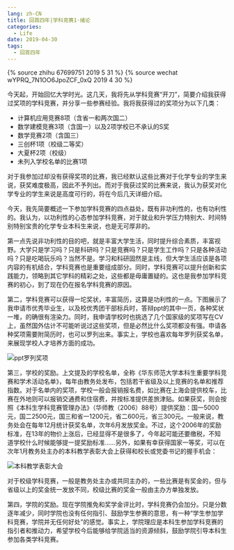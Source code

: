 ```yaml
---
lang: zh-CN
title: 回首四年|学科竞赛1·绪论
categories:
  - Life
date: 2019-04-30
tags:
  - 回首四年
---
```

{% source zhihu 67699751 2019 5 31 %}
{% source wechat wYPRQ_7N1OO6JpoZCF_0xQ 2019 4 30 %}

今天起，开始回忆大学时光。这几天，我将先从学科竞赛“开刀”，简要介绍我获得过奖项的学科竞赛，并分享一些参赛经验。我将我获得过的奖项分为以下几类：
<!--more-->

* 计算机应用竞赛8项（含省一和两次国二）
* 数学建模竞赛3项（含国一）以及2项学校已不承认的S奖
* 数学竞赛2项（含国三）
* 三创杯1项（校级二等奖）
* 大夏杯2项（校级）
* 未列入学校名单的比赛1项

对于我参加过却没有获得奖项的比赛，我已经默认这些比赛对于化学专业的学生来说，获奖难度极高，因此不予列出。而对于我获过奖的比赛来说，我认为获奖对化学专业的学生来说是高度可行的，将在今后几天详细介绍。

今天，我先简要概述一下参加学科竞赛的四点益处，既有非功利性的，也有功利性的。我认为，以功利性的心态参加学科竞赛，对于就业和升学压力特别大、时间特别特别宝贵的化学专业本科生来说，也是无可厚非的。

第一点先说非功利性的目的吧，就是丰富大学生活，同时提升综合素质，丰富视野。大学只是学习吗？只是科研吗？只是竞赛吗？只是学生工作吗？只是各种活动吗？只是吃喝玩乐吗？当然不是。学习和科研固然是主线，但大学生活应该是各项内容的有机结合，学科竞赛也是重要组成部分。同时，学科竞赛可以提升创新和实践能力，领略到其它学科的精彩之处，这些都是毋庸置疑的。这也是我参加学科竞赛的初心，到了现在仍在报名学科竞赛的原因。

第二，学科竞赛可以获得一坨奖状，丰富简历，这算是功利性的一点。下图展示了我申请市优秀毕业生，以及校优秀团干部标兵时，答辩ppt的其中一页，各种奖状一堆，的确很有渲染力。同时，我申请学校时也挑选了几个国家级的奖项写在CV上，虽然国外估计不可能听说过这些奖项，但是必然比什么奖项都没有强。申请各种奖项需要附简历时，也可以罗列出来。事实上，学校也喜欢每年罗列获奖名单，来展现学校人才培养方面的成功。

![ppt罗列奖项](https://bb.njzjz.win/file/jinzhe/img/1ltyCyC03cG3VCydXzjGNJcVHRqHR2Qh4)

第三，学校的奖励。上文提及的学校名单，全称《华东师范大学本科生重要学科竞赛和学术活动名单》，每年由教务处发布，包括若干省级及以上竞赛的名单和推荐指数。对于名单内的奖项，学校一般会报销报名费，如比赛在上海会提供校车，比赛在外地则可以报销交通费和住宿费，并按标准提供差旅津贴。如果获奖，则会按照《本科生学科竞赛管理办法》（华师教（2006）88号）提供奖励：国一5000元，国二2500元，国三和省一1200元，省二600元，省三300元。一般来说，教务处会在每年12月统计获奖名单，次年6月发放奖金。不过，这个2006年的奖励标准，在13年的物价上涨后，已经显得不是很多了，今年起可能还要缴税，不知道学校什么时候能够提一提奖励标准……另外，如果有幸获得国家一等奖，可以在次年1月教务处主办的本科教学表彰大会上获得和校长或党委书记的握手机会：

![本科教学表彰大会](https://bb.njzjz.win/file/jinzhe/img/1-KSdvJ335BJpUwPdJhapfkSBre-ZH8SP)

对于校级学科竞赛，一般是教务处主办或共同主办的，一些比赛是有奖金的，但与省级以上的奖金统一发放不同，校级比赛的奖金一般由主办方单独发放。

第四，学院的奖励。现在学院推免和奖学金评比时，学科竞赛仍会加分。只是分数逐年减少，同时学院也没有任何指引、鼓励学生参赛的意思，有一种“学生参加学科竞赛，学院并无任何好处”的感觉。事实上，学院理应是本科生参加学科竞赛的指引者和推动力，希望学校今后能够给学院适当的资源倾斜，鼓励学院引导本科生参加各类学科竞赛。
